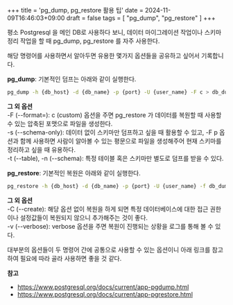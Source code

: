 +++
title = 'pg_dump, pg_restore 활용 팁'
date = 2024-11-09T16:46:03+09:00
draft = false
tags = [
    "pg_dump", "pg_restore"
]
+++

평소 Postgresql 을 메인 DB로 사용하다 보니, 데이터 마이그레이션 작업이나 스키마 정리 작업을 할 때 pg_dump, pg_restore 를 자주 사용한다.

해당 명령어를 사용하면서 알아두면 유용한 몇가지 옵션들을 공유하고 싶어서 기록합니다.

**pg_dump**: 기본적인 덤프는 아래와 같이 실행한다.
```bash
pg_dump -h {db_host} -d {db_name} -p {port} -U {user_name} -F c > db_dump.sql
```
**그 외 옵션**<br>
-F (--format=): c (custom) 옵션을 주면 pg_restore 가 데이터를 복원할 때 사용할 수 있는 압축된 포맷으로 파일을 생성한다.<br>
-s (--schema-only): 데이터 없이 스키마만 덤프하고 싶을 때 활용할 수 있고, -F p 옵션과 함께 사용하면 사람이 알아볼 수 있는 평문으로 파일을 생성해주어 현재 스키마를 정리하고 싶을 때 유용하다.<br>
-t (--table), -n (--schema): 특정 테이블 혹은 스키마만 별도로 덤프를 받을 수 있다.


**pg_restore**: 기본적인 복원은 아래와 같이 실행한다.
```bash
pg_restore -h {db_host} -d {db_name} -p {port} -U {user_name} -f db_dump.sql
```
**그 외 옵션**<br>
-C (--create): 해당 옵션 없이 복원을 하게 되면 특정 데이터베이스에 대한 접근 권한이나 설정값들이 복원되지 않으니 추가해주는 것이 좋다.<br>
-v (--verbose): verbose 옵션을 주면 복원이 진행되는 상황을 로그를 통해 볼 수 있다.

대부분의 옵션들이 두 명령어 간에 공통으로 사용할 수 있는 옵션이니 아래 링크를 참고하여 필요에 따라 골라 사용하면 좋을 것 같다.

**참고**
- https://www.postgresql.org/docs/current/app-pgdump.html
- https://www.postgresql.org/docs/current/app-pgrestore.html


